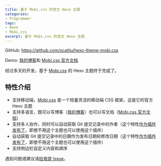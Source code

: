 ```yaml
---
title: 基于 Mobi.css 的官方 Hexo 主题
categories:
- Programmer
tags:
- Hexo
- Mobi.css
excerpt: 基于 Mobi.css 的官方 Hexo 主题
---
```


GitHub: https://github.com/xcatliu/hexo-theme-mobi.css

Demo: [我的博客](http://blog.xcatliu.com)和 [Mobi.css 官方文档][Mobi.css]

经过多天的开发，基于 [Mobi.css] 的 Hexo 主题终于完成了。

## 特性介绍

- 支持移动端，[Mobi.css] 是一个轻量灵活的移动端 CSS 框架，这是它的官方 Hexo 主题
- 支持多语言，既可以写博客（[我的博客](http://blog.xcatliu.com)）也可以写文档（[Mobi.css 官方文档][Mobi.css]）
- 支持多人协作，同时可以自动获取 Git 提交记录中的作者（这个特性[作为插件发布了](https://github.com/xcatliu/hexo-filter-author-from-git)，即使不用这个主题也可以使用这个插件）
- 自动获取 Git 提交记录中的日期作为发布日期和修改日期（这个特性[作为插件发布了](https://github.com/xcatliu/hexo-filter-date-from-git)，即使不用这个主题也可以使用这个插件）
- 支持侧边栏自定义内容和顺序

遇到问题或建议请[给我提 Issue](https://github.com/xcatliu/hexo-theme-mobi.css/issues/new)。

[Mobi.css]: http://getmobicss.com